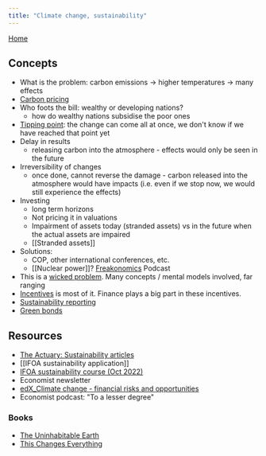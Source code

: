 ```yaml
---
title: "Climate change, sustainability"
---
```

[Home](https://93jy.github.io/quartz/)
## Concepts
- What is the problem: carbon emissions → higher temperatures → many effects
- [Carbon pricing](notes/Carbon%20pricing.md)
- Who foots the bill: wealthy or developing nations?
	- how do wealthy nations subsidise the poor ones 
- [Tipping point](notes/C_Tipping%20point.md): the change can come all at once, we don't know if we have reached that point yet
- Delay in results
	- releasing carbon into the atmosphere - effects would only be seen in the future
- Irreversibility of changes 
	- once done, cannot reverse the damage - carbon released into the atmosphere would have impacts (i.e. even if we stop now, we would still experience the effects)
- Investing 
	- long term horizons
	- Not pricing it in valuations
	- Impairment of assets today (stranded assets) vs in the future when the actual assets are impaired 
	- [[Stranded assets]]
- Solutions: 
	- COP, other international conferences, etc. 
	- [[Nuclear power]]? [Freakonomics](notes/PP_Freakonomics.md) Podcast 
- This is a [wicked problem](notes/C_Wicked%20environments.md). Many concepts / mental models involved, far ranging 
- [Incentives](notes/C_Incentives.md) is most of it. Finance plays a big part in these incentives. 
- [Sustainability reporting](notes/Sustainability%20reporting.md)
- [Green bonds](notes/Green%20bonds.md)

## Resources
- [The Actuary: Sustainability articles](notes/The%20Actuary.md#Sustainability%20articles)
- [[IFOA sustainability application]]
- [IFOA sustainability course (Oct 2022)](notes/IFOA%20sustainability%20course%20(Oct%202022).md)
- Economist newsletter
- [edX_Climate change - financial risks and opportunities](notes/edX_Climate%20change%20-%20financial%20risks%20and%20opportunities.md)
- Economist podcast: "To a lesser degree"

### Books
- [The Uninhabitable Earth](B_The%20Uninhabitable%20Earth)
- [This Changes Everything](B_This%20Changes%20Everything)